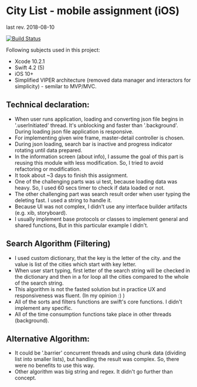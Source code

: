 # City List - mobile assignment (iOS)
last rev. 2018-08-10

[![Build Status](https://travis-ci.org/riza-milani/CityList-MVP.svg?branch=develop)](https://travis-ci.org/riza-milani/CityList-MVP)

Following subjects used in this project:
* Xcode 10.2.1
* Swift 4.2 (5)
* iOS 10+
* Simplified VIPER architecture (removed data manager and interactors for simplicity) - semilar to MVP/MVC.


## Technical declaration:
* When user runs application, loading and converting json file begins in '.userInitiated' thread. It's unblocking and faster than '.background'. During loading json file application is responsive.
* For implementing given wire frame, master-detail controller is chosen.
* During json loading, search bar is inactive and progress indicator rotating until data prepared.
* In the information screen (about info), I assume the goal of this part is reusing this module with less modification. So, I tried to avoid refactoring or modification.
* It took about ~3 days to finish this assignment.
* One of the challenging parts was ui test, because loading data was heavy. So, I used 60 secs timer to check if data loaded or not.
* The other challenging part was search result order when user typing the deleting fast. I used a string to handle it.
* Because UI was not complex, I didn't use any interface builder artifacts (e.g. xib, storyboard).
* I usually implement base protocols or classes to implement general and shared functions, But in this particular example I didn't.

## Search Algorithm (Filtering)
* I used custom dictionary, that the key is the letter of the city. and the value is list of the cities which start with key letter.
* When user start typing, first letter of the search string will be checked in the dictionary and then in a for loop all the cities compared to the whole of the search string.
* This algorithm is not the fasted solution but in practice UX and responsiveness was fluent. (In my opinion :) )
* All of the sorts and filters functions are swift's core functions. I didn't implement any specific.
* All of the time consumption functions take place in other threads (background).

## Alternative Algorithm:
* It could be '.barrier' concurrent threads and using chunk data (dividing list into smaller lists), but handling the result was complex. So, there were no benefits to use this way.
* Other algorithm was big string and regex. It didn't go further than concept.


